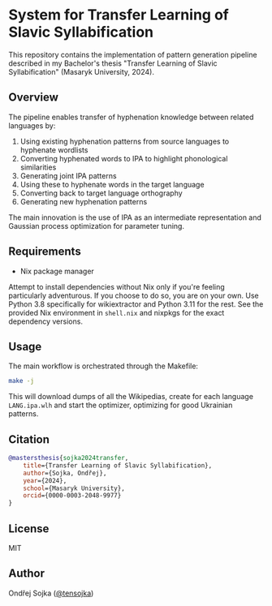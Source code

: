 # System for Transfer Learning of Slavic Syllabification

This repository contains the implementation of pattern generation pipeline described in my Bachelor's thesis "Transfer Learning of Slavic Syllabification" (Masaryk University, 2024).

## Overview

The pipeline enables transfer of hyphenation knowledge between related languages by:

1. Using existing hyphenation patterns from source languages to hyphenate wordlists
2. Converting hyphenated words to IPA to highlight phonological similarities
3. Generating joint IPA patterns
4. Using these to hyphenate words in the target language
5. Converting back to target language orthography
6. Generating new hyphenation patterns

The main innovation is the use of IPA as an intermediate representation and Gaussian process optimization for parameter tuning.

## Requirements

- Nix package manager

Attempt to install dependencies without Nix only if you're feeling particularly adventurous. If you choose to do so, you are on your own. Use Python 3.8 specifically for wikiextractor and Python 3.11 for the rest. See the provided Nix environment in `shell.nix` and nixpkgs for the exact dependency versions. 

## Usage

The main workflow is orchestrated through the Makefile:

```bash
make -j
```

This will download dumps of all the Wikipedias, create for each language `LANG.ipa.wlh` and start the optimizer, optimizing for good Ukrainian patterns.

## Citation

```bibtex
@mastersthesis{sojka2024transfer,
    title={Transfer Learning of Slavic Syllabification},
    author={Sojka, Ondřej},
    year={2024},
    school={Masaryk University},
    orcid={0000-0003-2048-9977}
}
```

## License

MIT

## Author

Ondřej Sojka ([@tensojka](https://github.com/tensojka))